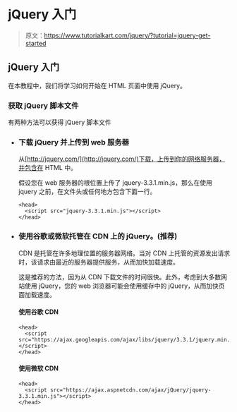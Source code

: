 # jQuery 入门

> 原文：<https://www.tutorialkart.com/jquery/?tutorial=jquery-get-started>

## jQuery 入门

在本教程中，我们将学习如何开始在 HTML 页面中使用 jQuery。

### 获取 jQuery 脚本文件

有两种方法可以获得 jQuery 脚本文件

*   ### 下载 jQuery 并上传到 web 服务器

    从[http://jquery.com/](http://jquery.com/)下载，上传到你的网络服务器，并包含在 HTML 中。

    假设您在 web 服务器的根位置上传了 jquery-3.3.1.min.js，那么在使用 jquery 之前，在文件头或任何地方包含下面一行。

    ```
    <head>
      <script src="jquery-3.3.1.min.js"></script>
    </head>

    ```

*   ### 使用谷歌或微软托管在 CDN 上的 jQuery。(推荐)

    CDN 是托管在许多地理位置的服务器网络。当对 CDN 上托管的资源发出请求时，该请求由最近的服务器提供服务，从而加快加载速度。

    这是推荐的方法，因为从 CDN 下载文件的时间很快。此外，考虑到大多数网站使用 jQuery，您的 web 浏览器可能会使用缓存中的 jQuery，从而加快页面加载速度。

    #### 使用谷歌 CDN

    ```
    <head>
      <script src="https://ajax.googleapis.com/ajax/libs/jquery/3.3.1/jquery.min.js"></script>
    </head>

    ```

    #### 使用微软 CDN

    ```
    <head>
      <script src="https://ajax.aspnetcdn.com/ajax/jQuery/jquery-3.3.1.min.js"></script>
    </head>

    ```
